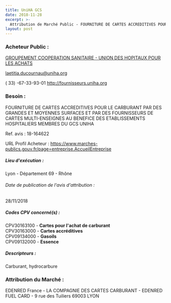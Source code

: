 ```yaml
---
title: UniHA GCS
date: 2018-11-28
excerpt: >-
  Attribution de Marché Public - FOURNITURE DE CARTES ACCREDITIVES POUR LE CARBURANT PAR DES GRANDES ET MOYENNES SURFACES ET PAR DES FOURNISSEURS DE CARTES MULTI-ENSEIGNES POUR LES ETABLISSEMENTS MEMBRES DU GCS UNIHA
layout: post
---
```


### Acheteur Public : 
<a href="/acheteur-32/siren-130002223"> GROUPEMENT COOPERATION SANITAIRE - UNION DES HOPITAUX POUR LES ACHATS</a><br/>



laetitia.ducournau@uniha.org

( 33) -67-33-93-01
http://fournisseurs.uniha.org
### Besoin :

FOURNITURE DE CARTES ACCREDITIVES POUR LE CARBURANT PAR DES GRANDES ET MOYENNES SURFACES ET PAR DES FOURNISSEURS DE CARTES MULTI-ENSEIGNES AU BENEFICE DES ETABLISSEMENTS HOSPITALIERS MEMBRES DU GCS UNIHA

Ref. avis : 18-164622

URL Profil Acheteur : https://www.marches-publics.gouv.fr/page=entreprise.AccueilEntreprise

##### Lieu d'exécution :

Lyon - Département 69 - Rhône

###### Date de publication de l'avis d'attribution : 
28/11/2018

##### Codes CPV concerné(s) :
CPV30163100 - **Cartes pour l'achat de carburant** <br/>
CPV30163000 - **Cartes accréditives** <br/>
CPV09134000 - **Gasoils** <br/>
CPV09132000 - **Essence** <br/>

##### Descripteurs :
Carburant, hydrocarbure <br/>

### Attribution du Marché :
EDENRED France - LA COMPAGNIE DES CARTES CARBURANT - EDENRED FUEL CARD - 9 rue des Tuiliers 69003 LYON <br/>
